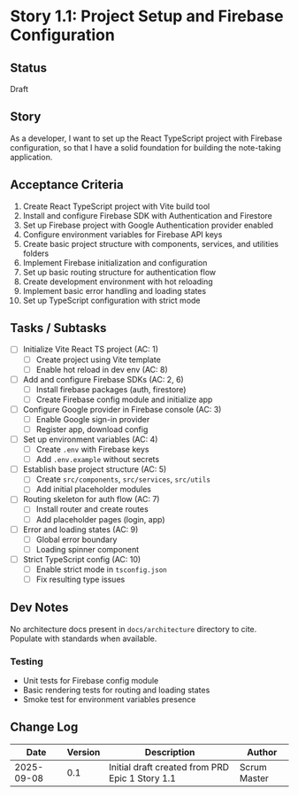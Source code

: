 # Story 1.1: Project Setup and Firebase Configuration

## Status
Draft

## Story
As a developer,
I want to set up the React TypeScript project with Firebase configuration,
so that I have a solid foundation for building the note-taking application.

## Acceptance Criteria
1. Create React TypeScript project with Vite build tool
2. Install and configure Firebase SDK with Authentication and Firestore
3. Set up Firebase project with Google Authentication provider enabled
4. Configure environment variables for Firebase API keys
5. Create basic project structure with components, services, and utilities folders
6. Implement Firebase initialization and configuration
7. Set up basic routing structure for authentication flow
8. Create development environment with hot reloading
9. Implement basic error handling and loading states
10. Set up TypeScript configuration with strict mode

## Tasks / Subtasks
- [ ] Initialize Vite React TS project (AC: 1)
  - [ ] Create project using Vite template
  - [ ] Enable hot reload in dev env (AC: 8)
- [ ] Add and configure Firebase SDKs (AC: 2, 6)
  - [ ] Install firebase packages (auth, firestore)
  - [ ] Create Firebase config module and initialize app
- [ ] Configure Google provider in Firebase console (AC: 3)
  - [ ] Enable Google sign-in provider
  - [ ] Register app, download config
- [ ] Set up environment variables (AC: 4)
  - [ ] Create `.env` with Firebase keys
  - [ ] Add `.env.example` without secrets
- [ ] Establish base project structure (AC: 5)
  - [ ] Create `src/components`, `src/services`, `src/utils`
  - [ ] Add initial placeholder modules
- [ ] Routing skeleton for auth flow (AC: 7)
  - [ ] Install router and create routes
  - [ ] Add placeholder pages (login, app)
- [ ] Error and loading states (AC: 9)
  - [ ] Global error boundary
  - [ ] Loading spinner component
- [ ] Strict TypeScript config (AC: 10)
  - [ ] Enable strict mode in `tsconfig.json`
  - [ ] Fix resulting type issues

## Dev Notes
No architecture docs present in `docs/architecture` directory to cite. Populate with standards when available.

### Testing
- Unit tests for Firebase config module
- Basic rendering tests for routing and loading states
- Smoke test for environment variables presence

## Change Log
| Date | Version | Description | Author |
| ---- | ------- | ----------- | ------ |
| 2025-09-08 | 0.1 | Initial draft created from PRD Epic 1 Story 1.1 | Scrum Master |


